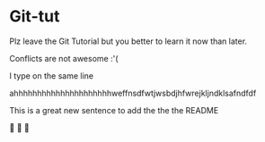 # Git-tut

Plz leave the Git Tutorial but you better to learn it now than later.

Conflicts are not awesome :'(

I type on the same line

ahhhhhhhhhhhhhhhhhhhhhweffnsdfwtjwsbdjhfwrejkljndklsafndfdf

This is a great new sentence to add the the the README

:bug: :bug: :bug: